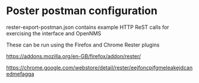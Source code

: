 # Poster postman configuration

rester-export-postman.json contains example HTTP ReST calls for exercising the interface and OpenNMS

These can be run using the Firefox and Chrome Rester plugins

https://addons.mozilla.org/en-GB/firefox/addon/rester/ 

https://chrome.google.com/webstore/detail/rester/eejfoncpjfgmeleakejdcanedmefagga


